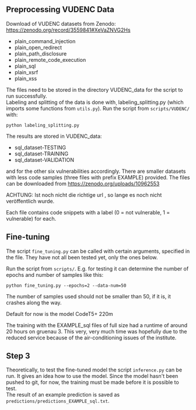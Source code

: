 ## Preprocessing VUDENC Data
Download of VUDENC datasets from Zenodo:   
https://zenodo.org/record/3559841#XeVaZNVG2Hs
* plain_command_injection   
* plain_open_redirect   
* plain_path_disclosure   
* plain_remote_code_execution  
* plain_sql   
* plain_xsrf   
* plain_xss   


The files need to be stored in the directory VUDENC_data for the script to run successfully.   
Labeling and splitting of the data is done with¸ labeling_splitting.py (which imports some functions from `utils.py`).
Run the script from `scripts/VUDENC/` with:  

`python labeling_splitting.py`  

The results are stored in VUDENC_data:  

* sql_dataset-TESTING  
* sql_dataset-TRAINING  
* sql_dataset-VALIDATION    

and for the other six vulnerabilities accordingly. There are smaller datasets with less code samples (three files with prefix EXAMPLE) provided. The files can be downloaded from
https://zenodo.org/uploads/10962553   

ACHTUNG: Ist noch nicht die richtige url , so lange es noch nicht veröffentlich wurde.

Each file contains code snippets with a label (0 = not vulnerable, 1 = vulnerable) for each.





## Fine-tuning

The script `fine_tuning.py` can be called with certain arguments, specified in the file. They have not all been tested yet, only the ones below.  

Run the script from `scripts/`.
E.g. for testing it can determine the number of epochs and number of samples like this:  

`python fine_tuning.py --epochs=2 --data-num=50`  

The number of samples used should not be smaller than 50, if it is, it crashes along the way. 

Default for now is the model CodeT5+ 220m

The training with the EXAMPLE_sql files of full size had a runtime of around 20 hours on  gruenau 3. This very, very much time was hopefully due to the reduced service because of the air-conditioning issues of the institute.

## Step 3
 
Theoretically, to test the fine-tuned model the script `inference.py` can be run. It gives an idea how to use the model. Since the model hasn't been pushed to git, for now, the training must be made before it is possible to test.  
The result of an example prediction is saved as `predictions/predictions_EXAMPLE_sql.txt`.

